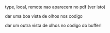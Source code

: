 type, local, remote nao aparecem no pdf (ver isto)

dar uma boa vista de olhos nos codigo

dar um outra vista de olhos no codigo do buffer!